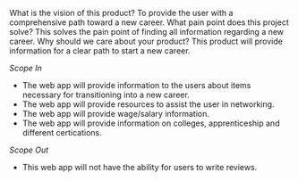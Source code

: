 What is the vision of this product?
To provide the user with a comprehensive path toward a new career.
What pain point does this project solve?
This solves the pain point of finding all information regarding a new career.
Why should we care about your product?
This product will provide information for a clear path to start a new career.


*Scope In*

- The web app will provide information to the users about items necessary for transitioning into a new career.
- The web app will provide resources to assist the user in networking.
- The web app will provide wage/salary information.
- The web app will provide information on colleges, apprenticeship and different certications.


*Scope Out*

- This web app will not have the ability for users to write reviews.

